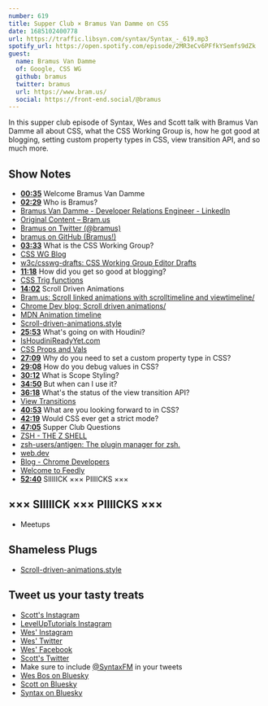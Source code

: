 ```yaml
---
number: 619
title: Supper Club × Bramus Van Damme on CSS
date: 1685102400778
url: https://traffic.libsyn.com/syntax/Syntax_-_619.mp3
spotify_url: https://open.spotify.com/episode/2MR3eCv6PFfkYSemfs9dZk
guest:
  name: Bramus Van Damme
  of: Google, CSS WG
  github: bramus
  twitter: bramus
  url: https://www.bram.us/
  social: https://front-end.social/@bramus
---
```


In this supper club episode of Syntax, Wes and Scott talk with Bramus Van Damme all about CSS, what the CSS Working Group is, how he got good at blogging, setting custom property types in CSS, view transition API, and so much more.

## Show Notes

- **[00:35](#t=00:35)** Welcome Bramus Van Damme
- **[02:29](#t=02:29)** Who is Bramus?
- [Bramus Van Damme - Developer Relations Engineer - LinkedIn](https://www.linkedin.com/in/bramus/)
- [Original Content – Bram.us](https://www.bram.us/category/original-content/)
- [Bramus on Twitter (@bramus)](https://twitter.com/bramus)
- [bramus on GitHub (Bramus!)](https://github.com/bramus/)
- **[03:33](#t=03:33)** What is the CSS Working Group?
- [CSS WG Blog](https://www.w3.org/blog/CSS/)
- [w3c/csswg-drafts: CSS Working Group Editor Drafts](https://github.com/w3c/csswg-drafts)
- **[11:18](#t=11:18)** How did you get so good at blogging?
- [CSS Trig functions](https://web.dev/css-trig-functions/)
- **[14:02](#t=14:02)** Scroll Driven Animations
- [Bram.us: Scroll linked animations with scrolltimeline and viewtimeline/](https://www.bram.us/2022/10/27/scroll-linked-animations-with-scrolltimeline-and-viewtimeline/)
- [Chrome Dev blog: Scroll driven animations/](https://developer.chrome.com/articles/scroll-driven-animations/)
- [MDN Animation timeline](https://developer.mozilla.org/en-US/docs/Web/CSS/animation-timeline)
- [Scroll-driven-animations.style](https://scroll-driven-animations.style/)
- **[25:53](#t=25:53)** What's going on with Houdini?
- [IsHoudiniReadyYet.com](https://ishoudinireadyyet.com/)
- [CSS Props and Vals](https://web.dev/css-props-and-vals/)
- **[27:09](#t=27:09)** Why do you need to set a custom property type in CSS?
- **[29:08](#t=29:08)** How do you debug values in CSS?
- **[30:12](#t=30:12)** What is Scope Styling?
- **[34:50](#t=34:50)** But when can I use it?
- **[36:18](#t=36:18)** What's the status of the view transition API?
- [View Transitions](https://developer.chrome.com/docs/web-platform/view-transitions/)
- **[40:53](#t=40:53)** What are you looking forward to in CSS?
- **[42:19](#t=42:19)** Would CSS ever get a strict mode?
- **[47:05](#t=47:05)** Supper Club Questions
- [ZSH - THE Z SHELL](https://zsh.sourceforge.io/)
- [zsh-users/antigen: The plugin manager for zsh.](https://github.com/zsh-users/antigen)
- [web.dev](https://web.dev/)
- [Blog - Chrome Developers](https://developer.chrome.com/en/blog/)
- [Welcome to Feedly](https://feedly.com/)
- **[52:40](#t=52:40)** SIIIIICK ××× PIIIICKS ×××

## ××× SIIIIICK ××× PIIIICKS ×××

- Meetups

## Shameless Plugs

- [Scroll-driven-animations.style](https://scroll-driven-animations.style/)

## Tweet us your tasty treats

- [Scott's Instagram](https://www.instagram.com/stolinski/)
- [LevelUpTutorials Instagram](https://www.instagram.com/LevelUpTutorials/)
- [Wes' Instagram](https://www.instagram.com/wesbos/)
- [Wes' Twitter](https://twitter.com/wesbos)
- [Wes' Facebook](https://www.facebook.com/wesbos.developer)
- [Scott's Twitter](https://twitter.com/stolinski)
- Make sure to include [@SyntaxFM](https://twitter.com/SyntaxFM) in your tweets
- [Wes Bos on Bluesky](https://bsky.app/profile/syntax.fm/wesbos.com)
- [Scott on Bluesky](https://bsky.app/profile/tolin.ski)
- [Syntax on Bluesky](https://bsky.app/profile/syntax.fm)

